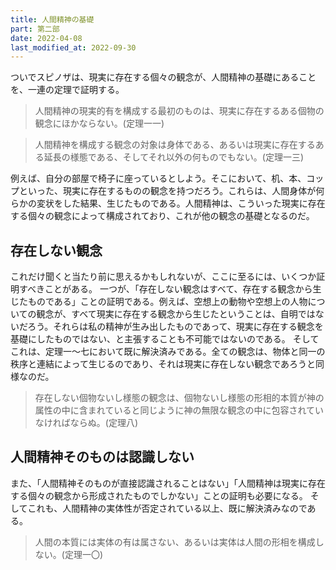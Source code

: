 ```yaml
---
title: 人間精神の基礎
part: 第二部
date: 2022-04-08
last_modified_at: 2022-09-30
---
```


ついでスピノザは、現実に存在する個々の観念が、人間精神の基礎にあることを、一連の定理で証明する。

>人間精神の現実的有を構成する最初のものは、現実に存在するある個物の観念にほかならない。(定理一一)

>人間精神を構成する観念の対象は身体である、あるいは現実に存在するある延長の様態である、そしてそれ以外の何ものでもない。(定理一三)

例えば、自分の部屋で椅子に座っているとしよう。そこにおいて、机、本、コップといった、現実に存在するものの観念を持つだろう。これらは、人間身体が何らかの変状をした結果、生じたものである。人間精神は、こういった現実に存在する個々の観念によって構成されており、これが他の観念の基礎となるのだ。

## 存在しない観念

これだけ聞くと当たり前に思えるかもしれないが、ここに至るには、いくつか証明すべきことがある。
一つが、「存在しない観念はすべて、存在する観念から生じたものである」ことの証明である。例えば、空想上の動物や空想上の人物についての観念が、すべて現実に存在する観念から生じたということは、自明ではないだろう。それらは私の精神が生み出したものであって、現実に存在する観念を基礎にしたものではない、と主張することも不可能ではないのである。
そしてこれは、定理一～七において既に解決済みである。全ての観念は、物体と同一の秩序と連結によって生じるのであり、それは現実に存在しない観念であろうと同様なのだ。

>存在しない個物ないし様態の観念は、個物ないし様態の形相的本質が神の属性の中に含まれていると同じように神の無限な観念の中に包容されていなければならぬ。(定理八)

## 人間精神そのものは認識しない

また、「人間精神そのものが直接認識されることはない」「人間精神は現実に存在する個々の観念から形成されたものでしかない」ことの証明も必要になる。
そしてこれも、人間精神の実体性が否定されている以上、既に解決済みなのである。

>人間の本質には実体の有は属さない、あるいは実体は人間の形相を構成しない。(定理一〇)
